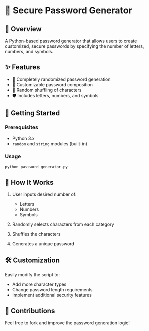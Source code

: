# 🔐 Secure Password Generator 

## 🌟 Overview

A Python-based password generator that allows users to create customized, secure passwords by specifying the number of letters, numbers, and symbols.

## ✨ Features

- 🎲 Completely randomized password generation
- 🔢 Customizable password composition
- 🔀 Random shuffling of characters
- 🛡️ Includes letters, numbers, and symbols

## 🚀 Getting Started

### Prerequisites
- Python 3.x
- `random` and `string` modules (built-in)

### Usage
```bash
python password_generator.py
```

## 🎯 How It Works

1. User inputs desired number of:
   - Letters
   - Numbers
   - Symbols

2. Randomly selects characters from each category
3. Shuffles the characters
4. Generates a unique password

## 🛠️ Customization

Easily modify the script to:
- Add more character types
- Change password length requirements
- Implement additional security features

## 🤝 Contributions

Feel free to fork and improve the password generation logic!

